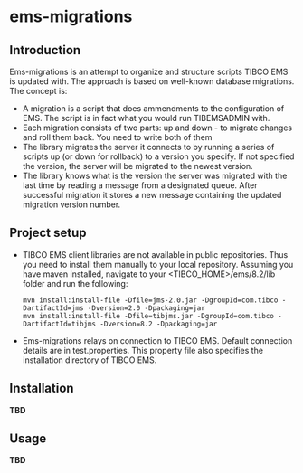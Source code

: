 #   ems-migrations

##  Introduction

Ems-migrations is an attempt to organize and structure scripts TIBCO EMS is updated with. The approach is based on well-known database migrations.
The concept is:

*   A migration is a script that does ammendments to the configuration of EMS. The script is in fact what you would run TIBEMSADMIN with.
*   Each migration consists of two parts: up and down - to migrate changes and roll them back. You need to write both of them
*   The library migrates the server it connects to by running a series of scripts up (or down for rollback) to a version you specify. If not specified the version, the server will be migrated to the newest version.
*   The library knows what is the version the server was migrated with the last time by reading a message from a designated queue. After successful migration it stores a new message containing the updated migration version number.
  
##  Project setup

* TIBCO EMS client libraries are not available in public repositories. Thus you need to install them manually to your local repository. Assuming you have maven installed, navigate to your <TIBCO_HOME>/ems/8.2/lib folder and run the following:

    ```
    mvn install:install-file -Dfile=jms-2.0.jar -DgroupId=com.tibco -DartifactId=jms -Dversion=2.0 -Dpackaging=jar
    mvn install:install-file -Dfile=tibjms.jar -DgroupId=com.tibco -DartifactId=tibjms -Dversion=8.2 -Dpackaging=jar
    ``` 

* Ems-migrations relays on connection to TIBCO EMS. Default connection details are in test.properties. This property file also specifies the installation directory of TIBCO EMS.

##  Installation

**TBD**

##  Usage

**TBD**
